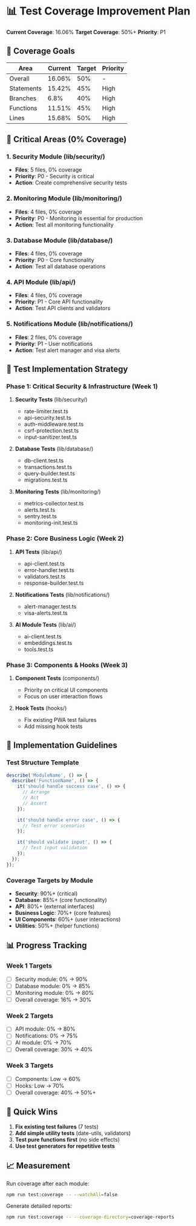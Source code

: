 # 📊 Test Coverage Improvement Plan

**Current Coverage**: 16.06%
**Target Coverage**: 50%+
**Priority**: P1

## 🎯 Coverage Goals

| Area | Current | Target | Priority |
|------|---------|--------|----------|
| Overall | 16.06% | 50% | - |
| Statements | 15.42% | 45% | High |
| Branches | 6.8% | 40% | High |
| Functions | 11.51% | 45% | High |
| Lines | 15.68% | 50% | High |

## 🚨 Critical Areas (0% Coverage)

### 1. Security Module (lib/security/)
- **Files**: 5 files, 0% coverage
- **Priority**: P0 - Security is critical
- **Action**: Create comprehensive security tests

### 2. Monitoring Module (lib/monitoring/)
- **Files**: 4 files, 0% coverage
- **Priority**: P0 - Monitoring is essential for production
- **Action**: Test all monitoring functionality

### 3. Database Module (lib/database/)
- **Files**: 4 files, 0% coverage
- **Priority**: P0 - Core functionality
- **Action**: Test all database operations

### 4. API Module (lib/api/)
- **Files**: 4 files, 0% coverage
- **Priority**: P1 - Core API functionality
- **Action**: Test API clients and validators

### 5. Notifications Module (lib/notifications/)
- **Files**: 2 files, 0% coverage
- **Priority**: P1 - User notifications
- **Action**: Test alert manager and visa alerts

## 📝 Test Implementation Strategy

### Phase 1: Critical Security & Infrastructure (Week 1)
1. **Security Tests** (lib/security/)
   - rate-limiter.test.ts
   - api-security.test.ts
   - auth-middleware.test.ts
   - csrf-protection.test.ts
   - input-sanitizer.test.ts

2. **Database Tests** (lib/database/)
   - db-client.test.ts
   - transactions.test.ts
   - query-builder.test.ts
   - migrations.test.ts

3. **Monitoring Tests** (lib/monitoring/)
   - metrics-collector.test.ts
   - alerts.test.ts
   - sentry.test.ts
   - monitoring-init.test.ts

### Phase 2: Core Business Logic (Week 2)
1. **API Tests** (lib/api/)
   - api-client.test.ts
   - error-handler.test.ts
   - validators.test.ts
   - response-builder.test.ts

2. **Notifications Tests** (lib/notifications/)
   - alert-manager.test.ts
   - visa-alerts.test.ts

3. **AI Module Tests** (lib/ai/)
   - ai-client.test.ts
   - embeddings.test.ts
   - tools.test.ts

### Phase 3: Components & Hooks (Week 3)
1. **Component Tests** (components/)
   - Priority on critical UI components
   - Focus on user interaction flows

2. **Hook Tests** (hooks/)
   - Fix existing PWA test failures
   - Add missing hook tests

## 🔧 Implementation Guidelines

### Test Structure Template
```typescript
describe('ModuleName', () => {
  describe('FunctionName', () => {
    it('should handle success case', () => {
      // Arrange
      // Act
      // Assert
    });

    it('should handle error case', () => {
      // Test error scenarios
    });

    it('should validate input', () => {
      // Test input validation
    });
  });
});
```

### Coverage Targets by Module
- **Security**: 90%+ (critical)
- **Database**: 85%+ (core functionality)
- **API**: 80%+ (external interfaces)
- **Business Logic**: 70%+ (core features)
- **UI Components**: 60%+ (user interactions)
- **Utilities**: 50%+ (helper functions)

## 📊 Progress Tracking

### Week 1 Targets
- [ ] Security module: 0% → 90%
- [ ] Database module: 0% → 85%
- [ ] Monitoring module: 0% → 80%
- [ ] Overall coverage: 16% → 30%

### Week 2 Targets
- [ ] API module: 0% → 80%
- [ ] Notifications: 0% → 75%
- [ ] AI module: 0% → 70%
- [ ] Overall coverage: 30% → 40%

### Week 3 Targets
- [ ] Components: Low → 60%
- [ ] Hooks: Low → 70%
- [ ] Overall coverage: 40% → 50%+

## 🚀 Quick Wins

1. **Fix existing test failures** (7 tests)
2. **Add simple utility tests** (date-utils, validators)
3. **Test pure functions first** (no side effects)
4. **Use test generators for repetitive tests**

## 📈 Measurement

Run coverage after each module:
```bash
npm run test:coverage -- --watchAll=false
```

Generate detailed reports:
```bash
npm run test:coverage -- --coverage-directory=coverage-reports
```